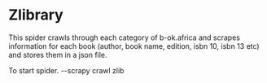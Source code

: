 # Zlibrary

This spider crawls through each category of b-ok.africa and scrapes information for each book
(author, book name, edition, isbn 10, isbn 13 etc) and stores them in a json file.

To start spider.
--scrapy crawl zlib